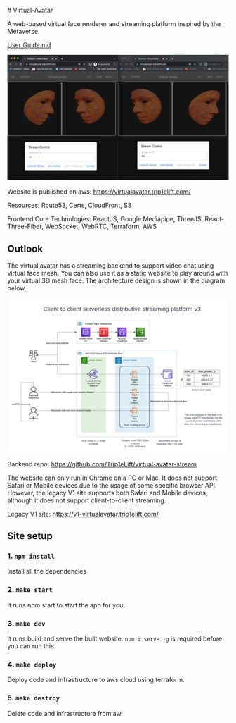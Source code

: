 ​​# Virtual-Avatar

A web-based virtual face renderer and streaming platform inspired by the Metaverse. 

[User Guide.md](./Userguide.md)

![userguide-11](./user-guide/11.png)

Website is published on aws: https://virtualavatar.trip1elift.com/ 

Resources: Route53, Certs, CloudFront, S3 

Frontend Core Technologies: ReactJS, Google Mediapipe, ThreeJS, React-Three-Fiber, WebSocket, WebRTC, Terraform, AWS 

## Outlook 
The virtual avatar has a streaming backend to support video chat using virtual face mesh. You can also use it as a static website to play around with your virtual 3D mesh face. The architecture design is shown in the diagram below. 

![Architecture Diagram](./architecture-diagram-v3.png) 

Backend repo: https://github.com/Trip1eLift/virtual-avatar-stream 

The website can only run in Chrome on a PC or Mac. It does not support Safari or Mobile devices due to the usage of some specific browser API. However, the legacy V1 site supports both Safari and Mobile devices, although it does not support client-to-client streaming.

Legacy V1 site: https://v1-virtualavatar.trip1elift.com/

## Site setup

### 1. `npm install`
Install all the dependencies

### 2. `make start`
It runs npm start to start the app for you.

### 3. `make dev`
It runs build and serve the built website. `npm i serve -g` is required before you can run this.

### 4. `make deploy`
Deploy code and infrastructure to aws cloud using terraform.

### 5. `make destroy`
Delete code and infrastructure from aw.